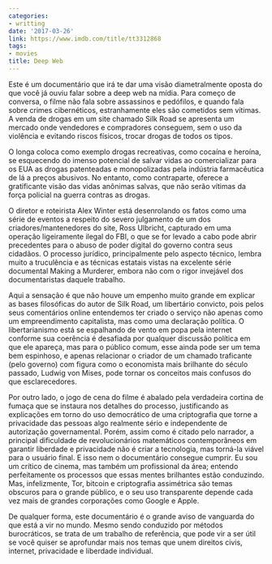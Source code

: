 ```yaml
---
categories:
- writting
date: '2017-03-26'
link: https://www.imdb.com/title/tt3312868
tags:
- movies
title: Deep Web
---
```


Este é um documentário que irá te dar uma visão diametralmente oposta do que você já ouviu falar sobre a deep web na mídia. Para começo de conversa, o filme não fala sobre assassinos e pedófilos, e quando fala sobre crimes cibernéticos, estranhamente eles são cometidos sem vítimas. A venda de drogas em um site chamado Silk Road se apresenta um mercado onde vendedores e compradores conseguem, sem o uso da violência e evitando riscos físicos, trocar drogas de todos os tipos.

O longa coloca como exemplo drogas recreativas, como cocaína e heroína, se esquecendo do imenso potencial de salvar vidas ao comercializar para os EUA as drogas patenteadas e monopolizadas pela indústria farmacêutica de lá a preços abusivos. No entanto, como contraparte, oferece a gratificante visão das vidas anônimas salvas, que não serão vítimas da força policial na guerra contras as drogas.

O diretor e roteirista Alex Winter está desenrolando os fatos como uma série de eventos a respeito do severo julgamento de um dos criadores/mantenedores do site, Ross Ulbricht, capturado em uma operação ligeiramente ilegal do FBI, o que se for levado a cabo pode abrir precedentes para o abuso de poder digital do governo contra seus cidadãos. O processo jurídico, principalmente pelo aspecto técnico, lembra muito a truculência e as técnicas estatais vistas na excelente série documental Making a Murderer, embora não com o rigor invejável dos documentaristas daquele trabalho.

Aqui a sensação é que não houve um empenho muito grande em explicar as bases filosóficas do autor de Silk Road, um libertário convicto, pois pelos seus comentários online entendemos ter criado o serviço não apenas como um empreendimento capitalista, mas como uma declaração política. O libertarianismo está se espalhando de vento em popa pela internet conforme sua coerência é desafiada por qualquer discussão política em que ele apareça, mas para o público comum, esse ainda pode ser um tema bem espinhoso, e apenas relacionar o criador de um chamado traficante (pelo governo) com figura como o economista mais brilhante do século passado, Ludwig von Mises, pode tornar os conceitos mais confusos do que esclarecedores.

Por outro lado, o jogo de cena do filme é abalado pela verdadeira cortina de fumaça que se instaura nos detalhes do processo, justificando as explicações em torno do uso democrático de uma criptografia que torne a privacidade das pessoas algo realmente sério e independente de autorização governamental. Porém, assim como é citado pelo narrador, a principal dificuldade de revolucionários matemáticos contemporâneos em garantir liberdade e privacidade não é criar a tecnologia, mas torná-la viável para o usuário final. E isso nem o documentário consegue cumprir. Eu sou um crítico de cinema, mas também um profissional da área; entendo perfeitamente os processos que essas mentes brilhantes estão conduzindo. Mas, infelizmente, Tor, bitcoin e criptografia assimétrica são temas obscuros para o grande público, e o seu uso transparente depende cada vez mais de grandes corporações como Google e Apple.

De qualquer forma, este documentário é o grande aviso de vanguarda do que está a vir no mundo. Mesmo sendo conduzido por métodos burocráticos, se trata de um trabalho de referência, que pode vir a ser útil se você quiser se aprofundar mais nos temas que unem direitos civis, internet, privacidade e liberdade individual.